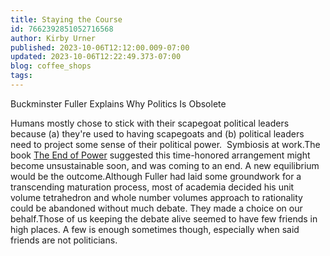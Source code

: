 ```yaml
---
title: Staying the Course
id: 7662392851052716568
author: Kirby Urner
published: 2023-10-06T12:12:00.009-07:00
updated: 2023-10-06T12:22:49.373-07:00
blog: coffee_shops
tags: 
---
```


Buckminster Fuller Explains Why Politics Is Obsolete

Humans mostly chose to stick with their scapegoat political leaders because (a) they're used to having scapegoats and (b) political leaders need to project some sense of their political power.  Symbiosis at work.The book [The End of Power](https://controlroom.blogspot.com/2017/04/earth-day-2017.html) suggested this time-honored arrangement might become unsustainable soon, and was coming to an end. A new equilibrium would be the outcome.Although Fuller had laid some groundwork for a transcending maturation process, most of academia decided his unit volume tetrahedron and whole number volumes approach to rationality could be abandoned without much debate. They made a choice on our behalf.Those of us keeping the debate alive seemed to have few friends in high places. A few is enough sometimes though, especially when said friends are not politicians.